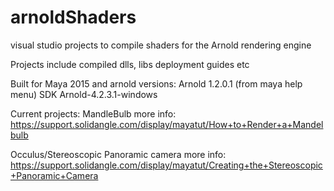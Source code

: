 # arnoldShaders
visual studio projects to compile shaders for the Arnold rendering engine

Projects include compiled dlls, libs deployment guides etc

Built for Maya 2015 and arnold versions:
  Arnold 1.2.0.1 (from maya help menu)
  SDK Arnold-4.2.3.1-windows


Current projects:
MandleBulb
  more info: https://support.solidangle.com/display/mayatut/How+to+Render+a+Mandelbulb

Occulus/Stereoscopic Panoramic camera
  more info: https://support.solidangle.com/display/mayatut/Creating+the+Stereoscopic+Panoramic+Camera
